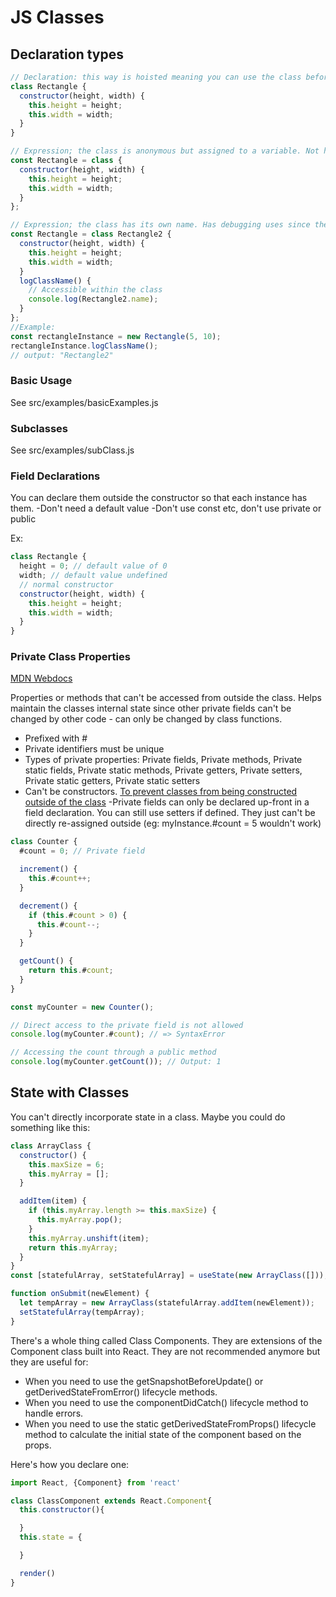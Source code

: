# JS Classes

## Declaration types

```js
// Declaration: this way is hoisted meaning you can use the class before its declared in the code
class Rectangle {
  constructor(height, width) {
    this.height = height;
    this.width = width;
  }
}

// Expression; the class is anonymous but assigned to a variable. Not hoisted so cant be used until declared.
const Rectangle = class {
  constructor(height, width) {
    this.height = height;
    this.width = width;
  }
};

// Expression; the class has its own name. Has debugging uses since the classes name can only be accessed within the class
const Rectangle = class Rectangle2 {
  constructor(height, width) {
    this.height = height;
    this.width = width;
  }
  logClassName() {
    // Accessible within the class
    console.log(Rectangle2.name);
  }
};
//Example:
const rectangleInstance = new Rectangle(5, 10);
rectangleInstance.logClassName();
// output: "Rectangle2"
```

### Basic Usage

See src/examples/basicExamples.js

### Subclasses

See src/examples/subClass.js

### Field Declarations

You can declare them outside the constructor so that each instance has them.
-Don't need a default value
-Don't use const etc, don't use private or public

Ex:

```js
class Rectangle {
  height = 0; // default value of 0
  width; // default value undefined
  // normal constructor
  constructor(height, width) {
    this.height = height;
    this.width = width;
  }
}
```

### Private Class Properties

[MDN Webdocs](https://developer.mozilla.org/en-US/docs/Web/JavaScript/Reference/Classes/Private_properties)

Properties or methods that can't be accessed from outside the class. Helps maintain the classes internal state since other private fields can't be changed by other code - can only be changed by class functions.

- Prefixed with #
- Private identifiers must be unique
- Types of private properties: Private fields, Private methods, Private static fields, Private static methods, Private getters, Private setters, Private static getters, Private static setters
- Can't be constructors. [To prevent classes from being constructed outside of the class](https://developer.mozilla.org/en-US/docs/Web/JavaScript/Reference/Classes/Private_properties#simulating_private_constructors)
  -Private fields can only be declared up-front in a field declaration. You can still use setters if defined. They just can't be directly re-assigned outside (eg: myInstance.#count = 5 wouldn't work)

```js
class Counter {
  #count = 0; // Private field

  increment() {
    this.#count++;
  }

  decrement() {
    if (this.#count > 0) {
      this.#count--;
    }
  }

  getCount() {
    return this.#count;
  }
}

const myCounter = new Counter();

// Direct access to the private field is not allowed
console.log(myCounter.#count); // => SyntaxError

// Accessing the count through a public method
console.log(myCounter.getCount()); // Output: 1
```

## State with Classes

You can't directly incorporate state in a class. Maybe you could do something like this:

```js
class ArrayClass {
  constructor() {
    this.maxSize = 6;
    this.myArray = [];
  }

  addItem(item) {
    if (this.myArray.length >= this.maxSize) {
      this.myArray.pop();
    }
    this.myArray.unshift(item);
    return this.myArray;
  }
}
const [statefulArray, setStatefulArray] = useState(new ArrayClass([]));

function onSubmit(newElement) {
  let tempArray = new ArrayClass(statefulArray.addItem(newElement));
  setStatefulArray(tempArray);
}
```

There's a whole thing called Class Components. They are extensions of the Component class built into React. They are not recommended anymore but they are useful for:

- When you need to use the getSnapshotBeforeUpdate() or getDerivedStateFromError() lifecycle methods.
- When you need to use the componentDidCatch() lifecycle method to handle errors.
- When you need to use the static getDerivedStateFromProps() lifecycle method to calculate the initial state of the component based on the props.

Here's how you declare one:

```js
import React, {Component} from 'react'

class ClassComponent extends React.Component{
  this.constructor(){

  }
  this.state = {

  }

  render()
}
```
